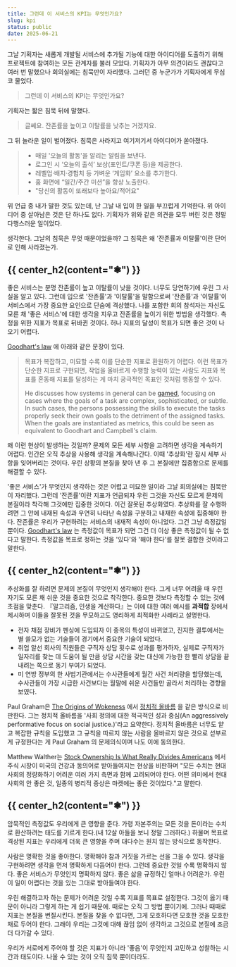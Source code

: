 ```yaml
---
title: 그런데 이 서비스의 KPI는 무엇인가요?
slug: kpi
status: public
date: 2025-06-21
---
```


그날 기획자는 새롭게 개발될 서비스에 추가될 기능에 대한 아이디어를 도출하기 위해 프로젝트에 참여하는 모든 관계자를 불러 모았다. 기획자가 아무 의견이라도 괜찮다고 여러 번 말했으나 회의실에는 침묵만이 자리했다. 그러던 중 누군가가 기획자에게 무심코 물었다.

> 그런데 이 서비스의 KPI는 무엇인가요?

기획자는 짧은 침묵 뒤에 말했다. 

>  글쎄요. 잔존률을 높이고 이탈률을 낮추는 거겠지요. 

그 뒤 놀라운 일이 벌어졌다. 침묵은 사라지고 여기저기서 아이디어가 쏟아졌다.

> - 매일 '오늘의 활동'을 알리는 알림을 보낸다.
> - 로그인 시 ‘오늘의 출석’ 보상(포인트/쿠폰 등)을 제공한다.
> - 레벨업·배지·경험치 등 가벼운 ‘게임화’ 요소를 추가한다.
> - 홈 화면에 “일간/주간 미션”을 항상 노출한다.
> - "당신의 활동이 또래보다 높아요/적어요"

위 언급 중 내가 말한 것도 있는데, 난 그날 내 입이 한 일을 부끄럽게 기억한다. 위 아이디어 중 살아남은 것은 단 하나도 없다. 기획자가 위와 같은 의견을 모두 버린 것은 정말 다행스러운 일이었다.

생각한다. 그날의 침묵은 무엇 때문이었을까? 그 침묵은 왜 '잔존률과 이탈률'이란 단어로 인해 사라졌는가.

## {{ center_h2(content="❃") }}

좋은 서비스는 분명 잔존률이 높고 이탈률이 낮을 것이다. 너무도 당연하기에 우린 그 사실을 알고 있다. 그런데 입으로 '잔존률'과 '이탈률'을 말함으로써 '잔존률'과 '이탈률'이 서비스에서 가장 중요한 요인으로 단숨에 격상했다. 나를 포함한 회의 참석자는 자신도 모른 채 '좋은 서비스'에 대한 생각을 지우고 잔존률을 높이기 위한 방법을 생각했다. 측정을 위한 지표가 목표로 뒤바뀐 것이다. 허나 지표의 달성이 목표가 되면 좋은 것이 나오기 어렵다.

[Goodhart's law](https://en.wikipedia.org/wiki/Goodhart%27s_law) 에 아래와 같은 문장이 있다.

> 목표가 복잡하고, 미묘할 수록 이를 단순한 지표로 환원하기 어렵다. 이런 목표가 단순한 지표로 구현되면, 작업을 올바르게 수행할 능력이 있는 사람도 지표와 목표를 혼동해 지표를 달성하는 게 마치 궁극적인 목표인 것처럼 행동할 수 있다.
>
> He discusses how systems in general can be [gamed](https://en.wikipedia.org/wiki/Game_the_system), focusing on cases where the goals of a task are complex, sophisticated, or subtle. In such cases, the persons possessing the skills to execute  the tasks properly seek their own goals to the detriment of the assigned tasks. When the goals are instantiated as metrics, this could be seen as equivalent to Goodhart and Campbell's claim.

왜 이런 현상이 발생하는 것일까? 문제의 모든 세부 사항을 고려하면 생각을 계속하기 어렵다. 인간은 오직 추상을 사용해 생각을 계속해나간다. 이때 '추상화'란 잠시 세부 사항을 잊어버리는 것이다. 우린 상황의 본질을 찾아 낸 후 그 본질에만 집중함으로 문제를 해결할 수 있다.

'좋은 서비스'가 무엇인지 생각하는 것은 어렵고 미묘한 일이라 그날 회의실에는 침묵만이 자리했다. 그런데 '잔존률'이란 지표가 언급되자 우린 그것을 자신도 모르게 문제의 본질이라 착각해 그것에만 집중한 것이다. 이건 잘못된 추상화였다. 추상화를 잘 수행하려면 그 안에 내재된 속성과 우연히 나타난 속성을 구분하고 내재한 속성에 집중해야 한다. 잔존률은 우리가 구현하려는 서비스의 내재적 속성이 아니었다. 그건 그냥 측정값일 뿐이다.  [Goodhart's law](https://en.wikipedia.org/wiki/Goodhart%27s_law) 는 측정값이 목표가 되면 그건 더 이상 좋은 측정값이 될 수 없다고 말한다. 측정값을 목표로 정하는 것을 '있다'와 '해야 한다'를 잘못 결합한 것이라고 말한다.

## {{ center_h2(content="❃") }}

추상화를 잘 하려면 문제의 본질이 무엇인지 생각해야  한다. 그게 너무 어려울 때 우린 자기도 모른 채 쉬운 것을 중요한 것으로 착각한다. 중요한 것보다 측정할 수 있는 것에 초점을 맞춘다. 『알고리즘, 인생을 계산하다』는 이에 대한 여러 예시를 **과적합** 장에서 제시하며 이들을 잘못된 것을 무모하고도 영리하게 최적화한 사례라고 설명한다.

- 전자 채점 장비가 펜싱에 도입되자 이 종목의 특성이 바뀌었고, 진지한 결투에서는 별 쓸모가 없는 기술들이 경기에서 중요한 기술이 되었다.
- 취업 알선 회사의 직원들은 구직자 상담 횟수로 성과를 평가하자, 실제로 구직자가 일자리를 찾는 데 도움이 될 만큼 상담 시간을 갖는 대신에 가능한 한 빨리 상담을 끝내려는 쪽으로 동기 부여가 되었다.
- 미 연방 정부의 한 사법기관에서는 수사관들에게 월간 사건 처리량을 할당했는데, 수사관들이 가장 시급한 사건보다는 월말에 쉬운 사건들만 골라서 처리하는 경향을 보였다.

Paul Graham은 [The Origins of Wokeness](https://paulgraham.com/woke.html) 에서 [정치적 올바름](https://en.wikipedia.org/wiki/Political_correctness) 을 같은 방식으로 비판한다. 그는 정치적 올바름을 '사회 정의에 대한 적극적인 성과 중심(An aggressively performative focus on social justice.)'라고 요약한다. 정치적 올바름은 너무도 얕고 복잡한 규칙을 도입했고 그 규칙을 따르지 않는 사람을 올바르지 않은 것으로 섣부르게 규정한다는 게 Paul Graham 의 문제의식이며 나도 이에 동의한다.

Matthew Walther는 [Stock Ownership Is What Really Divides Americans](https://www.nytimes.com/2025/04/12/opinion/stock-market-tariffs.html) 에서 주식 시장이 미국의 건강과 동의어로 받아들여지는 현상을 비판하며 "모든 수치는 현대 사회의 정량화하기 어려운 여러 가지 측면과 함께 고려되어야 한다. 어떤 의미에서 현대 사회의 안 좋은 것, 일종의 병리적 증상은 마켓에는 좋은 것이었다."고 말한다.

## {{ center_h2(content="❃") }}

암묵적인 측정값도 우리에게 큰 영향을 준다. 가령 자본주의는 모든 것을 돈이라는 수치로 환산하려는 태도를 기르게 한다.(내 12살 아들을 보니 정말 그러하다.) 하물며 목표로 격상된 지표는 우리에게 더욱 큰 영향을 주며 대다수는 원치 않는 방식으로 동작한다.

사람은 명확한 것을 좋아한다. 명확해야 참과 거짓을 가르는 선을 그을 수 있다. 생각을 구현하려면 생각을 먼저 명확하게 다듬어야 한다. 그런데 중요한 것일 수록 명확하지 않다. 좋은 서비스가 무엇인지 명확하지 않다. 좋은 삶을 규정하긴 얼마나 어려운가. 우린 이 일이 어렵다는 것을 있는 그대로 받아들여야 한다.

우린 해결하고자 하는 문제가 어려운 것일 수록 지표를 목표로 설정한다. 그것이 옳기 때문이 아니라 그렇게 하는 게 쉽기 때문에. 때로는 오직 그 방법 뿐이기에. 그러나 때때로 지표는 본질을 변질시킨다. 본질을 찾을 수 없다면, 그게 모호하다면 모호한 것을 모호한 채로 두어야 한다. 그래야 우리는 그것에 대해 끊임 없이 생각하고 그것으로 본질에 조금 더 다가갈 수 있다. 

우리가 서로에게 주어야 할 것은 지표가 아니라 '좋음'이 무엇인지 고민하고 성찰하는 시간과 태도이다. 나올 수 있는 것이 오직 침묵 뿐이더라도.
